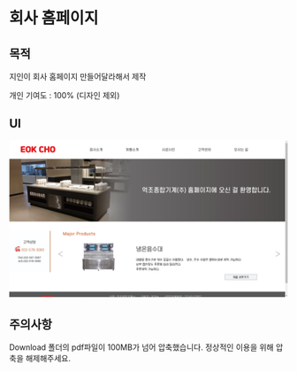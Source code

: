 # 회사 홈페이지

## 목적

지인이 회사 홈페이지 만들어달라해서 제작

개인 기여도 : 100% (디자인 제외)

## UI
![ECGM](https://github.com/seungwoo505/ECGM-Project/blob/main/mainScreen.png)

## 주의사항

Download 폴더의 pdf파일이 100MB가 넘어 압축했습니다. 정상적인 이용을 위해 압축을 해제해주세요.
